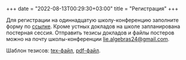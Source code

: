 +++
date = "2022-08-13T00:29:30+03:00"
title = "Регистрация"
+++

<!-- Для регистрации на десятую школу-конференцию заполните форму по [ссылке](https://docs.google.com/forms/d/e/1FAIpQLScpFUXHdu7TlOSCzS-YNFUCEa568YS3JBcAPTLDxo8JqTdpsg/viewform?usp=sf_link). Отправить тезисы докладов можно на почту школы-конференции [lie.algebras23@gmail.com](mailto:lie.algebras23@gmail.com).

Срок окончания регистрации и приёма тезисов докладов &mdash; 9 января 2023 года.

Шаблон тезисов: <a href="/2023/Abstract_example.tex" download>tex-файл</a>, <a href="/2023/Abstract_example.pdf" download>pdf-файл</a>. -->

Для регистрации на одиннадцатую школу-конференцию заполните форму по [ссылке](https://docs.google.com/forms/d/1Zh9wYW3hbSc4CfJ8_TYQBCBXOuigWojOzx9QvTJkygE/viewform?usp=sf_link). Кроме устных докладов на школе запланирована постерная сессия. Отправить тезисы докладов и файлы постеров можно на почту школы-конференции [lie.algebras24@gmail.com](mailto:lie.algebras24@gmail.com).

<!--Срок окончания регистрации, приёма тезисов докладов и файлов постеров &mdash; 9 января 2023 года.-->

Шаблон тезисов: <a href="/2024/Abstract_example.tex" download>tex-файл</a>, <a href="/2024/Abstract_example.pdf" download>pdf-файл</a>.
